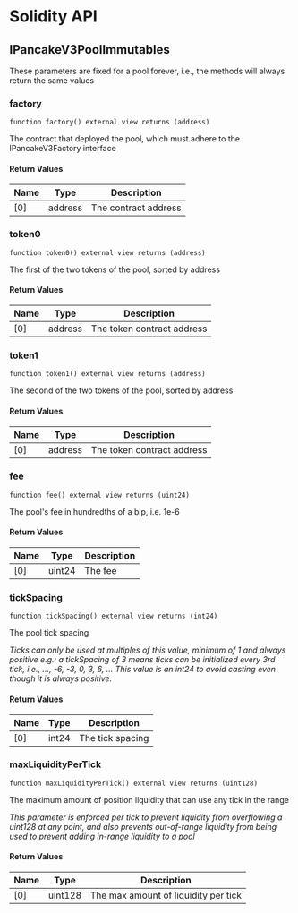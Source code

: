 # Solidity API

## IPancakeV3PoolImmutables

These parameters are fixed for a pool forever, i.e., the methods will always return the same values

### factory

```solidity
function factory() external view returns (address)
```

The contract that deployed the pool, which must adhere to the IPancakeV3Factory interface

#### Return Values

| Name | Type | Description |
| ---- | ---- | ----------- |
| [0] | address | The contract address |

### token0

```solidity
function token0() external view returns (address)
```

The first of the two tokens of the pool, sorted by address

#### Return Values

| Name | Type | Description |
| ---- | ---- | ----------- |
| [0] | address | The token contract address |

### token1

```solidity
function token1() external view returns (address)
```

The second of the two tokens of the pool, sorted by address

#### Return Values

| Name | Type | Description |
| ---- | ---- | ----------- |
| [0] | address | The token contract address |

### fee

```solidity
function fee() external view returns (uint24)
```

The pool's fee in hundredths of a bip, i.e. 1e-6

#### Return Values

| Name | Type | Description |
| ---- | ---- | ----------- |
| [0] | uint24 | The fee |

### tickSpacing

```solidity
function tickSpacing() external view returns (int24)
```

The pool tick spacing

_Ticks can only be used at multiples of this value, minimum of 1 and always positive
e.g.: a tickSpacing of 3 means ticks can be initialized every 3rd tick, i.e., ..., -6, -3, 0, 3, 6, ...
This value is an int24 to avoid casting even though it is always positive._

#### Return Values

| Name | Type | Description |
| ---- | ---- | ----------- |
| [0] | int24 | The tick spacing |

### maxLiquidityPerTick

```solidity
function maxLiquidityPerTick() external view returns (uint128)
```

The maximum amount of position liquidity that can use any tick in the range

_This parameter is enforced per tick to prevent liquidity from overflowing a uint128 at any point, and
also prevents out-of-range liquidity from being used to prevent adding in-range liquidity to a pool_

#### Return Values

| Name | Type | Description |
| ---- | ---- | ----------- |
| [0] | uint128 | The max amount of liquidity per tick |

